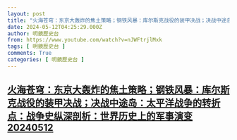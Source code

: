 ```yaml
---
layout: post
title: "火海苍穹：东京大轰炸的焦土策略；钢铁风暴：库尔斯克战役的装甲决战；决战中途岛：太平洋战争的转折点：战争史纵深剖析：世界历史上的军事演变20240512"
date: 2024-05-12T04:25:29.000Z
author: 明鏡歷史台
from: https://www.youtube.com/watch?v=nJWFtrjlMxk
tags: [ 明鏡歷史台 ]
comments: True
categories: [ 明鏡歷史台 ]
---
```

<!--1715487929000-->
[火海苍穹：东京大轰炸的焦土策略；钢铁风暴：库尔斯克战役的装甲决战；决战中途岛：太平洋战争的转折点：战争史纵深剖析：世界历史上的军事演变20240512](https://www.youtube.com/watch?v=nJWFtrjlMxk)
------

<div>

</div>
